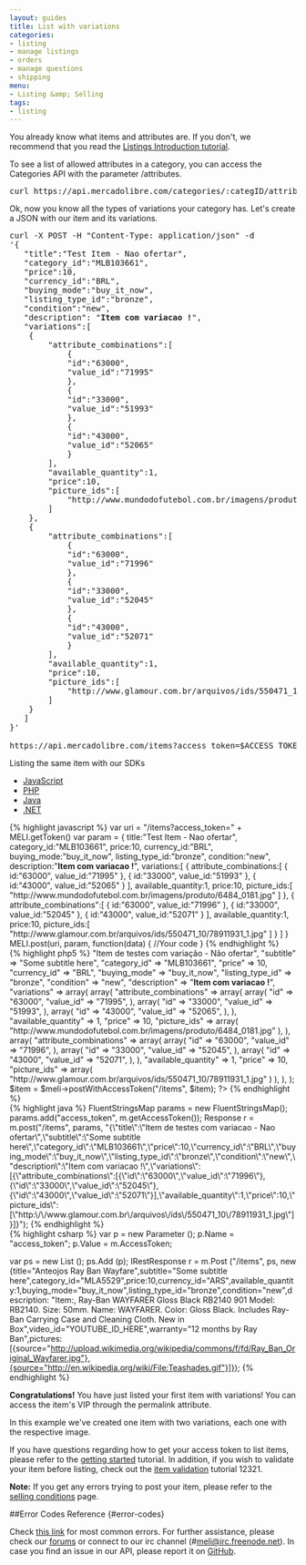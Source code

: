 ```yaml
---
layout: guides
title: List with variations
categories:
- listing
- manage listings
- orders
- manage questions
- shipping
menu:
- Listing &amp; Selling
tags:
- listing
---
```



You already know what items and attributes are. If you don't, we recommend that you read the [Listings Introduction tutorial](/listing-introduction).

To see a list of allowed attributes in a category, you can access the Categories API with the parameter /attributes.

<pre class="terminal">
curl https://api.mercadolibre.com/categories/:categID/attributes/
</pre>

Ok, now you know all the types of variations your category has. Let's create a JSON with our item and its variations.

<pre class="terminal">
curl -X POST -H "Content-Type: application/json" -d
'{
   "title":"Test Item - Nao ofertar",
   "category_id":"MLB103661",
   "price":10,
   "currency_id":"BRL",
   "buying_mode":"buy_it_now",
   "listing_type_id":"bronze",
   "condition":"new",
   "description": "<b>Item com variacao !</b>",
   "variations":[
  	{
     	"attribute_combinations":[
        	{
           	"id":"63000",
           	"value_id":"71995"
        	},
        	{
           	"id":"33000",
           	"value_id":"51993"
        	},
        	{
           	"id":"43000",
           	"value_id":"52065"
        	}
     	],
     	"available_quantity":1,
     	"price":10,
     	"picture_ids":[
        	"http://www.mundodofutebol.com.br/imagens/produto/6484_0181.jpg"
     	]
  	},
  	{
     	"attribute_combinations":[
        	{
           	"id":"63000",
           	"value_id":"71996"
        	},
        	{
           	"id":"33000",
           	"value_id":"52045"
        	},
        	{
           	"id":"43000",
           	"value_id":"52071"
        	}
     	],
     	"available_quantity":1,
     	"price":10,
     	"picture_ids":[
        	"http://www.glamour.com.br/arquivos/ids/550471_10/78911931_1.jpg"
     	]
  	}
   ]
}'

https://api.mercadolibre.com/items?access_token=$ACCESS_TOKEN
</pre>

Listing the same item with our SDKs

<div id="code">
  <ul>
    <li><a href="#js">JavaScript</a></li>
    <li><a href="#php">PHP</a></li>
    <li><a href="#java">Java</a></li>
    <li><a href="#net">.NET</a></li>
  </ul>
  <div>
    <div id="js">
{% highlight javascript %}
var uri = "/items?access_token=" + MELI.getToken()
var param = {
   title:"Test Item - Nao ofertar",
   category_id:"MLB103661",
   price:10,
   currency_id:"BRL",
   buying_mode:"buy_it_now",
   listing_type_id:"bronze",
   condition:"new",
   description:"<b>Item com variacao !</b>",
   variations:[
      {
         attribute_combinations:[
            {
               id:"63000",
               value_id:"71995"
            },
            {
               id:"33000",
               value_id:"51993"
            },
            {
               id:"43000",
               value_id:"52065"
            }
         ],
         available_quantity:1,
         price:10,
         picture_ids:[
            "http://www.mundodofutebol.com.br/imagens/produto/6484_0181.jpg"
         ]
      },
      {
         attribute_combinations":[
            {
               id:"63000",
               value_id:"71996"
            },
            {
               id:"33000",
               value_id:"52045"
            },
            {
               id:"43000",
               value_id:"52071"
            }
         ],
         available_quantity:1,
         price:10,
         picture_ids:[
            "http://www.glamour.com.br/arquivos/ids/550471_10/78911931_1.jpg"
         ]
      }
   ]
}
MELI.post(uri, param, function(data) {
  //Your code
}
{% endhighlight %}
    </div>
    <div id="php">
{% highlight php5 %}
<?php
$item = array(
  "title" => "Item de testes com variação - Não ofertar",
  "subtitle" => "Some subtitle here",
  "category_id" => "MLB103661",
  "price" => 10,
  "currency_id" => "BRL",
  "buying_mode" => "buy_it_now",
  "listing_type_id" => "bronze",
  "condition" => "new",
  "description" => "<b>Item com variacao !</b>",
  "variations" => array(
    array(
      "attribute_combinations" => array(
        array(
          "id" => "63000",
          "value_id" => "71995",
        ),
        array(
          "id" => "33000",
          "value_id" => "51993",
        ),
        array(
          "id" => "43000",
          "value_id" => "52065",
        ),
      ),
      "available_quantity" => 1,
      "price" => 10,
      "picture_ids" => array(
        "http://www.mundodofutebol.com.br/imagens/produto/6484_0181.jpg"
      ),
    ),
    array(
      "attribute_combinations" => array(
        array(
          "id" => "63000",
          "value_id" => "71996",
        ),
        array(
          "id" => "33000",
          "value_id" => "52045",
        ),
        array(
          "id" => "43000",
          "value_id" => "52071",
        ),
      ),
      "available_quantity" => 1,
      "price" => 10,
      "picture_ids" => array(
        "http://www.glamour.com.br/arquivos/ids/550471_10/78911931_1.jpg"
      )
    ),
  ),
);
$item = $meli->postWithAccessToken("/items", $item);
?>
{% endhighlight %}
    </div>
    <div id="java">
{% highlight java %}
FluentStringsMap params = new FluentStringsMap();
params.add("access_token", m.getAccessToken());
Response r = m.post("/items", params, "{\"title\":\"Item de testes com variacao - Nao ofertar\",\"subtitle\":\"Some subtitle here\",\"category_id\":\"MLB103661\",\"price\":10,\"currency_id\":\"BRL\",\"buying_mode\":\"buy_it_now\",\"listing_type_id\":\"bronze\",\"condition\":\"new\",\"description\":\"Item com variacao !\",\"variations\":[{\"attribute_combinations\":[{\"id\":\"63000\",\"value_id\":\"71996\"},{\"id\":\"33000\",\"value_id\":\"52045\"},{\"id\":\"43000\",\"value_id\":\"52071\"}],\"available_quantity\":1,\"price\":10,\"picture_ids\":[\"http:\/\/www.glamour.com.br\/arquivos\/ids\/550471_10\/78911931_1.jpg\"]}]}");
{% endhighlight %}
    </div>
    <div id="net">
{% highlight csharp %}
var p = new Parameter ();
p.Name = "access_token";
p.Value = m.AccessToken;

var ps = new List<Parameter> ();
ps.Add (p);
IRestResponse r = m.Post ("/items", ps, new {title="Anteojos Ray Ban Wayfare",subtitle="Some subtitle here",category_id="MLA5529",price:10,currency_id="ARS",available_quantity:1,buying_mode="buy_it_now",listing_type_id="bronze",condition="new",description: "Item:, Ray-Ban WAYFARER Gloss Black RB2140 901 Model: RB2140. Size: 50mm. Name: WAYFARER. Color: Gloss Black. Includes Ray-Ban Carrying Case and Cleaning Cloth. New in Box",video_id="YOUTUBE_ID_HERE",warranty="12 months by Ray Ban",pictures:[{source="http://upload.wikimedia.org/wikipedia/commons/f/fd/Ray_Ban_Original_Wayfarer.jpg"},{source="http://en.wikipedia.org/wiki/File:Teashades.gif"}]});
{% endhighlight %}
    </div>

  </div>

</div>


**Congratulations!** You have just listed your first item with variations! You can access the item's VIP through the permalink attribute.


In this example we've created one item with two variations, each one with the respective image.

If you have questions regarding how to get your access token to list items, please refer to the [getting started](/getting-started) tutorial. In addition, if you wish to validate your item before listing, check out the [item validation](/validate-item) tutorial 12321.

**Note:** If you get any errors trying to post your item, please refer to the [selling conditions](http://www.mercadolibre.com/jm/ml.faqs.framework.main.FaqsController?pageId=FAQ&faqId=2407&categId=COST&type=FAQ) page.

##Error Codes Reference {#error-codes}

Check <a href="/list-your-item/#error-codes">this link</a> for most common errors. For further assistance, please check our <a href='/community' target='_blank'>forums</a> or connect to our irc channel (#meli@irc.freenode.net). In case you find an issue in our API, please report it on <a href='https://github.com/mercadolibre/api/issues' target='_blank'>GitHub</a>.

<script>

  window.onload = function() { startDrawing(); }

  function startDrawing(){
      $("#code").tabNavigator();

  }
</script>
